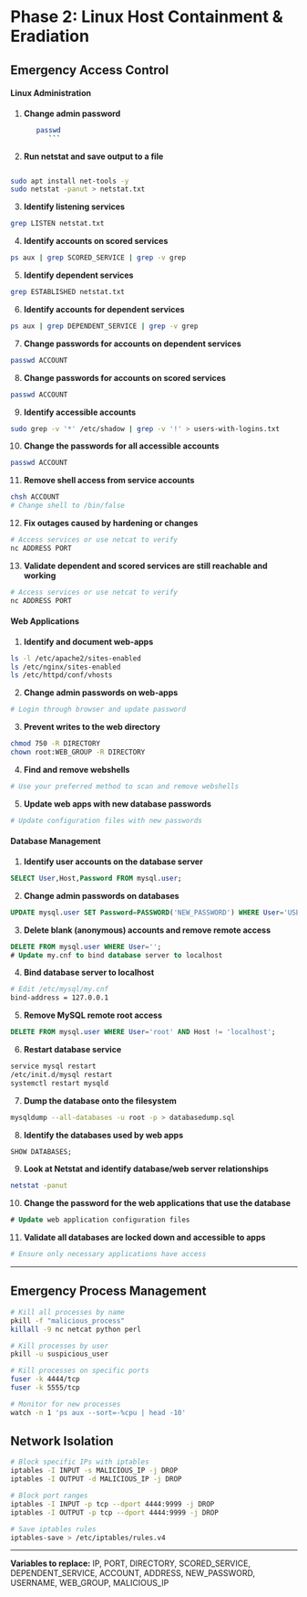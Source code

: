 # Phase 2: Linux Host Containment & Eradiation

## Emergency Access Control

#### Linux Administration

1. **Change admin password**
   ```sh
      passwd
         ```

2. **Run netstat and save output to a file**
```sh

sudo apt install net-tools -y
sudo netstat -panut > netstat.txt
```

3. **Identify listening services**
```sh
grep LISTEN netstat.txt
```

4. **Identify accounts on scored services**
```sh
ps aux | grep SCORED_SERVICE | grep -v grep
```

5. **Identify dependent services**
```sh
grep ESTABLISHED netstat.txt
```

6. **Identify accounts for dependent services**
```sh
ps aux | grep DEPENDENT_SERVICE | grep -v grep
```

7. **Change passwords for accounts on dependent services**
```sh
passwd ACCOUNT
```

8. **Change passwords for accounts on scored services**
```sh
passwd ACCOUNT
```

9. **Identify accessible accounts**
```sh
sudo grep -v '*' /etc/shadow | grep -v '!' > users-with-logins.txt
```

10. **Change the passwords for all accessible accounts**
```sh
passwd ACCOUNT
```

11. **Remove shell access from service accounts**
```sh
chsh ACCOUNT
# Change shell to /bin/false
```

12. **Fix outages caused by hardening or changes**
```sh
# Access services or use netcat to verify
nc ADDRESS PORT
```

13. **Validate dependent and scored services are still reachable and working**
```sh
# Access services or use netcat to verify
nc ADDRESS PORT
```

#### Web Applications

1. **Identify and document web-apps**
```sh
ls -l /etc/apache2/sites-enabled
ls /etc/nginx/sites-enabled
ls /etc/httpd/conf/vhosts
```

2. **Change admin passwords on web-apps**
```sh
# Login through browser and update password
```

3. **Prevent writes to the web directory**
```sh
chmod 750 -R DIRECTORY
chown root:WEB_GROUP -R DIRECTORY
```

4. **Find and remove webshells**
```sh
# Use your preferred method to scan and remove webshells
```

5. **Update web apps with new database passwords**
```sh
# Update configuration files with new passwords
```

#### Database Management

1. **Identify user accounts on the database server**
```sql
SELECT User,Host,Password FROM mysql.user;
```

2. **Change admin passwords on databases**
```sql
UPDATE mysql.user SET Password=PASSWORD('NEW_PASSWORD') WHERE User='USERNAME';
```

3. **Delete blank (anonymous) accounts and remove remote access**
```sql
DELETE FROM mysql.user WHERE User='';
# Update my.cnf to bind database server to localhost
```

4. **Bind database server to localhost**
```sh
# Edit /etc/mysql/my.cnf
bind-address = 127.0.0.1
```

5. **Remove MySQL remote root access**
```sql
DELETE FROM mysql.user WHERE User='root' AND Host != 'localhost';
```

6. **Restart database service**
```sh
service mysql restart
/etc/init.d/mysql restart
systemctl restart mysqld
```

7. **Dump the database onto the filesystem**
```sh
mysqldump --all-databases -u root -p > databasedump.sql
```

8. **Identify the databases used by web apps**
```sql
SHOW DATABASES;
```

9. **Look at Netstat and identify database/web server relationships**
```sh
netstat -panut
```

10. **Change the password for the web applications that use the database**
```sql
# Update web application configuration files
```

11. **Validate all databases are locked down and accessible to apps**
```sh
# Ensure only necessary applications have access
```

---

## Emergency Process Management
```bash
# Kill all processes by name
pkill -f "malicious_process"
killall -9 nc netcat python perl

# Kill processes by user
pkill -u suspicious_user

# Kill processes on specific ports
fuser -k 4444/tcp
fuser -k 5555/tcp

# Monitor for new processes
watch -n 1 'ps aux --sort=-%cpu | head -10'
```

## Network Isolation
```bash
# Block specific IPs with iptables
iptables -I INPUT -s MALICIOUS_IP -j DROP
iptables -I OUTPUT -d MALICIOUS_IP -j DROP

# Block port ranges
iptables -I INPUT -p tcp --dport 4444:9999 -j DROP
iptables -I OUTPUT -p tcp --dport 4444:9999 -j DROP

# Save iptables rules
iptables-save > /etc/iptables/rules.v4
```

---

**Variables to replace:** IP, PORT, DIRECTORY, SCORED_SERVICE, DEPENDENT_SERVICE, ACCOUNT, ADDRESS, NEW_PASSWORD, USERNAME, WEB_GROUP, MALICIOUS_IP
